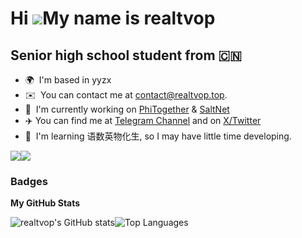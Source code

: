 Hi ![](https://user-images.githubusercontent.com/18350557/176309783-0785949b-9127-417c-8b55-ab5a4333674e.gif)My name is realtvop
==========================================================================================================================================

Senior high school student from 🇨🇳
----------------

* 🌍  I'm based in yyzx
* ✉️  You can contact me at [contact@realtvop.top](mailto:contact@realtvop.top).
* 🚀  I'm currently working on [PhiTogether](http://phitogether.fun) & [SaltNet](https://salt.realtvop.top)
* ✈️ You can find me at [Telegram Channel](https://t.me/realtvop) and on [X/Twitter](https://x.com/realtvop)
* 🧠  I'm learning 语数英物化生, so I may have little time developing.

<a href="https://www.github.com/realtvop" target="_blank" rel="noreferrer"><img
src="https://img.shields.io/github/followers/realtvop?logo=github&style=for-the-badge&color=0891b2&labelColor=1c1917" /></a><a href="https://www.x.com/realtvop" target="_blank" rel="noreferrer"><img
src="https://img.shields.io/twitter/follow/realtvop?logo=twitter&style=for-the-badge&color=0891b2&labelColor=1c1917"
/></a>

### Badges

<b>My GitHub Stats</b>

<div style="display: flex;">
  <img src="https://github-readme-stats.vercel.app/api?username=realtvop&show_icons=true&hide=&count_private=true&title_color=0891b2&text_color=ffffff&icon_color=0891b2&bg_color=1c1917&hide_border=true&show_icons=true" alt="realtvop's GitHub stats" />

  <img src="https://github-readme-stats.vercel.app/api/top-langs/?username=Yuameshi&layout=compact&show_icons=true&count_private=true&title_color=0891b2&text_color=ffffff&icon_color=0891b2&bg_color=1c1917&hide_border=true&show_icons=true&custom_title=Top%20%Languages&langs_count=8" alt="Top Languages" />
</div>
